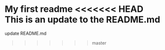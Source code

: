 My first readme
<<<<<<< HEAD
This is an update to the README.md
=======
update README.md
>>>>>>> master
